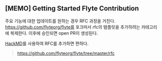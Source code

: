## [MEMO] Getting Started Flyte Contribution

주요 기능에 대한 업데이트를 원하는 경우 RFC 과정을 거친다. 
https://github.com/flyteorg/flyte를 포크떠서 rfc의 탬플릿을 추가하려는 카테고리에 복제한다. 이후에 승인되면 open PR이 생성된다. 

[HackMD](https://hackmd.io/)를 사용하여 RFC를 추가하면 편하다.

> https://github.com/flyteorg/flyte/tree/master/rfc
